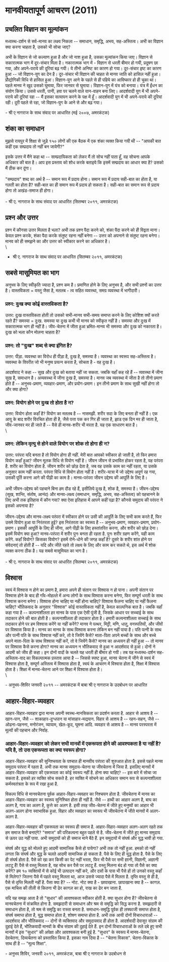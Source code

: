 # मानवीयतापूर्ण आचरण (2011)

## प्रचलित विज्ञान का मूल्यांकन

मध्यस्थ-दर्शन से सर्व-मानव का लक्ष्य निकला -- समाधान, समृद्धि, अभय, सह-अस्तित्व। अभी का विज्ञान क्या करना चाहता है, उसको भी सोचा जाए?

अभी के विज्ञान से जो कल्याण हुआ है और जो नाश हुआ है, उसका मूल्यांकन किया जाए। विज्ञान से सकारात्मक भाग में दूर-संचार मिला है। नकारात्मक भाग में - विज्ञान से धरती बीमार हो गयी, प्रदूषण छा गया, और अपने-पराये की दूरियां बढ़ गयी। ये तीनो अनिष्ट का कारण हो गया। दूर-संचार इष्ट का कारण हुआ -- जो विज्ञान-युग का देन है। दूर-संचार भी विज्ञान की चाहत से मानव जाति को हासिल नहीं हुआ। प्रौद्योगिकी विधि से हासिल हुआ। विज्ञान-युग आने के पहले से ही पहिये का आविष्कार हो ही चुका था। पहले मानव ने खुद उसको घुमाया, फिर जानवर से घुमाया। विज्ञान-युग में यंत्र को बनाया। यंत्र में ईंधन का संयोग किया। उससे धरती, पानी, हवा पर चलने वाले यान-वाहन बना लिए। आदर्शवादी युग में भी अपने-पराये की दूरियां रहा -- मैं इसका सत्यापन करने के पक्ष में हूँ। आदर्शवादी युग में भी अपने-पराये की दूरियां रही। दूरी पहले से रहा, जो विज्ञान-युग के आने से और बढ़ गया।

\- श्री ए नागराज के साथ संवाद पर आधारित (मई २००७, अमरकंटक)

## शंका का समाधान

मुझसे रायपुर में शिक्षा से जुड़े १५० लोगों की एक बैठक में एक शंका व्यक्त किया गयी थी --
"आपकी बात कहीं एक सम्प्रदाय तो नहीं बन जायेगी?"

इसके उत्तर में मैंने कहा था -- साम्प्रदायिकता को लेकर मैं तो सोच नहीं पाता हूँ, वह
सोचना आपके अधिकार की बात है। आप इस प्रस्ताव को शोध करके बताइये कि इसमें सम्प्रदाय
का आधार क्या है? उसको मैं ठीक कर दूंगा। \
\
"सम्प्रदाय" शब्द का अर्थ है -- समान रूप में प्रदाय होना। समान रूप में प्रदाय सही-बात
का होता है, या गलती का होता है? सही-बात का ही समान रूप में प्रदाय हो सकता है।
सही-बात का समान रूप से प्रदाय होगा तो अखंड-समाज ही होगा। \
\
\- श्री ए. नागराज के साथ संवाद पर आधारित (सितम्बर २०११, अमरकंटक)

## प्रश्न और उत्तर

प्रश्न में कौनसा उत्तर मिलता है भला? अभी तक प्रश्न पैदा करने को, शंका पैदा करने को ही
विद्वता माना। केवल प्रश्न करके, शंका पैदा करके संतुष्ट रहना नहीं बनेगा -- उत्तर को
अपनाने से संतुष्ट रहना बनेगा। मानव को ही समझने का और उत्तर को स्वीकार करने का
अधिकार है।\
\
- श्री ए. नागराज के साथ संवाद पर आधारित (सितम्बर २०११, अमरकंटक)


## सबसे मासूमियत का भाग

अनुभव के लिए स्वीकृति ज्यादा है, प्रश्न कम है। प्रमाणित होने के लिए अनुभव है, और सभी
प्रश्नों का उत्तर है।
वास्तविकता = वस्तु जैसा है, मतलब - त्व सहित व्यवस्था, समग्र व्यवस्था में भागीदारी।

### प्रश्न: दुःख क्या कोई वास्तविकता है?

उत्तर: दुःख वास्तविकता होती तो उसको सभी-मानव सभी-समय समाप्त करने के लिए कोशिश
क्यों करते रहते हैं? समस्या = दुःख. समस्या या दुःख कभी भी मानव को स्वीकृत नहीं है।
समस्या और दुःख में सकारात्मक भाग ही नहीं है। जीव-चेतना में जीता हुआ भ्रमित-मानव भी
समस्या और दुःख को नकारता है। दुःख को भला कौन मोलना चाहता है?

### प्रश्न: तो "दुःख" शब्द से क्या इंगित है?

उत्तर: पीड़ा. व्यवस्था का विरोध ही पीड़ा है, दुःख है, समस्या है। व्यवस्था का स्वरूप सह-अस्तित्व है। व्यवस्था के विपरीत जो भी मनुष्य प्रयत्न करता है, सोचता है - वह दुःख है।

आदर्शवाद ने कहा -- सुख और दुःख को बताया नहीं जा सकता. जबकि यहाँ कह रहे हैं --
व्यवस्था में जीना सुख है, समाधान है। अव्यवस्था में जीना दुःख है, समस्या है। मानव जब
व्यवस्था में जीता है तो तीनो प्रमाण होते हैं -- अनुभव-प्रमाण, व्यवहार-प्रमाण, और
प्रयोग-प्रमाण। इन तीनो प्रमाण के साथ सुखी नहीं होगा तो और क्या होगा?

### प्रश्न: वियोग होने पर दुःख तो होता है न?

उत्तर: वियोग होता कहाँ है? वियोग का मतलब है -- नासमझी. शरीर सदा के लिए बनता
ही नहीं है। एक आयु के बाद शरीर विरचित होता ही है, जैसे पत्ता पक कर गिर ही जाता
है, झाड एक दिन मर ही जाता है, जीव-जानवर मर ही जाते हैं -- वैसे ही मानव-शरीर भी
मरता है. यह एक साधारण बात है। \
\
### प्रश्न: लेकिन मृत्यु से होने वाले वियोग पर शोक तो होगा ही न?

उत्तर: परंपरा यदि बनता है तो वियोग होगा ही नहीं. मेरी बात आपको स्वीकार हो जाती
है, तो फिर हमारा वियोग कहाँ हुआ? जीवन मूलक विधि से वियोग नहीं है। जीवन जीवन से
प्रभावित होकर रहता है, यह परंपरा है. शरीर का वियोग होता है. जीवन शरीर को छोड़
देता है, जब वह उसके काम का नहीं रहता, या उसके अनुसार काम नहीं करता. परंपरा विधि
से वियोग होता नहीं है। शरीर-यात्रा में जो उद्देश्य अपूर्ण रह गया, उसकी पूर्ति करना आगे
की पीढ़ी का काम है। मानव-परंपरा जीवन उद्देश्य की आपूर्ति के लिए है। \
\
अभी जीवन-उद्देश्य को पहचाने बिना हम दौड रहे हैं, इसीलिये दुःख है, शोक है, समस्या है।
जीवन-उद्देश्य (सुख, शान्ति, संतोष, आनंद) और मानव-लक्ष्य (समाधान, समृद्धि, अभय,
सह-अस्तित्व) को पहचानने के लिए अभी तक इतिहास में कौन गया? क्या ऐसा इतिहास में आपने
कहीं पढ़ा है? कौनसे समुदाय की परंपरा ने इसको अपनाया है?\
\
जीवन-उद्देश्य और मानव-लक्ष्य परंपरा में स्वीकार होने पर उसी की आपूर्ति के लिए सभी काम
करते हैं, फिर उसमे वियोग हुआ या निरंतरता हुई? इस निरंतरता का स्वरूप है --
अनुभव-प्रमाण, व्यवहार-प्रमाण, प्रयोग-प्रमाण। इसकी आपूर्ति के लिए ही जीना, आगे पीढ़ी
के लिए हस्तांतरित करना, और शरीर को छोड़ देना। इसमें वियोग क्या हुआ? मानव-परंपरा में
शरीर पुनः बनता ही रहता है. पुनः शरीर ग्रहण करेंगे, यही काम करेंगे. कहाँ वियोग?
किसका वियोग? इसमें रोने-धोने की जगह कहाँ है? दूसरे के शरीर शांत होने पर संवेदनाएं तो
होती हैं -- यदि और जीते रहते तो लक्ष्य के लिए और काम कर सकते थे, इस अर्थ में शोक
व्यक्त करना ठीक है। यह सबसे मासूमियत का भाग है। \
\
\- श्री ए. नागराज के साथ संवाद पर आधारित (सितम्बर २०११, अमरकंटक)

## विश्वास

स्वयं में विश्वास न होने का प्रमाण है, हमारा अपने ही संतान पर विश्वास न हो पाना।
अपनी संतान पर विश्वास होने के बाद ही गाँव-मोहल्ले में अन्य लोगों के साथ विश्वास करना
बनेगा, फिर सम्पूर्ण धरती के साथ विश्वास करना बनेगा। विश्वास होना चाहिए या नहीं
होना चाहिए? विश्वास फैलना चाहिए या नहीं फैलना चाहिए? भौतिकवाद के अनुसार
"विश्वास" कोई वास्तविकता नहीं है, केवल काल्पनिक बात है। जबकि यहाँ कहा गया है --
कल्पनाशीलता हर मानव के पास एक ऐसी पूंजी है, जिसके आधार पर सच्चाई के साथ तदाकार
होने की बात होती है। कल्पनाशीलता ही तदाकार होता है। हमारी कल्पनाशीलता सच्चाई के
साथ तदाकार होने पर हम विश्वास करेंगे या नहीं करेंगे? मानव ने पत्थर, मिट्टी, मणि,
धातु, वनस्पतियों, और जीवों पर विश्वास किया है। मानव का मानव के साथ विश्वास करना
लेकिन बन नहीं पाया है। पति पत्नी के साथ और पत्नी पति के साथ विश्वास नहीं करे, तो वे
जियेंगे कैसे? माता-पिता अपने बच्चों के साथ और बच्चे अपने माता-पिता के साथ विश्वास नहीं
करें, तो वे जियेंगे कैसे? मानव का अध्ययन ही नहीं हुआ -- तो मानव पर विश्वास कैसे करना
होगा? मानव का अध्ययन न भौतिकवाद से हुआ न आदर्शवाद से हुआ। दोनों ने आदमी को जीव
ही कहा। इन दोनों वादों के चलते यह धरती ही बीमार हो गयी। तब यह मध्यस्थ-दर्शन
सह-अस्तित्व-वाद का विकल्पात्मक प्रस्ताव आया है -- जिससे स्पष्ट हुआ, मानव चेतना में जीने
से स्वयं में विश्वास होता है, सम्पूर्ण अस्तित्व में विश्वास होता है, स्वयं के आचरण में विश्वास
होता है, शिक्षा में विश्वास होता है। शिक्षा में मानव-चेतना आने पर शिक्षा में विश्वास
होता है। \
\

\- अनुभव-शिविर जनवरी २०११ -- अमरकंटक में बाबा श्री ए नागराज के उदबोधन पर आधारित

## आहार-विहार-व्यवहार

आहार-विहार-व्यवहार द्वारा मानव अपनी स्वस्थ-मानसिकता का प्रदर्शन करता है. आहार से आशय है -- खान-पान, जैसे -- शाकाहार-दुग्धपान या मांसाहार-मद्यपान. विहार से आशय है -- रहन-सहन, जैसे -- ओढना-पहनना, मनोरंजन, व्यायाम, खेल-कूद, घूमना आदि. व्यवहार से आशय है -- मानव परस्परता में मूल्यों की पहचान और निर्वाह.

### आहार-विहार-व्यवहार को लेकर सभी मानवों में एकरूपता होने की आवश्यकता है या नहीं है? यदि है, तो उस एकरूपता का क्या स्वरूप होगा?

आहार-विहार-व्यवहार की सुनिश्चयता के पश्चात ही मानवीय परंपरा की शुरुआत होता है. इससे पहले मानव समुदाय परंपरा में रहता है. अभी तक मानव समुदाय-चेतना या जीवचेतना में जिया है. इसलिए मानवों में आहार-विहार-व्यवहार की एकरूपता का कोई स्वरूप नहीं है. होना क्या चाहिए? -- इस बारे में सोचा जा सकता है. इसको हर व्यक्ति सोच सकते है. हर व्यक्ति में सोचने का अधिकार समान रूप से कल्पनाशीलता कर्मस्वतंत्रता के रूप में रखा हुआ है.

विकल्प विधि से मानवचेतना पूर्वक आहार-विहार-व्यवहार का निश्चयन होता है. जीवचेतना में मानव का आहार-विहार-व्यवहार का स्वरूप सुनिश्चित होता ही नहीं है. जैसे -- हाथी का आहार अलग है, बाघ का अलग है, गाय का अलग है, कुत्ते का अलग है. इसी तरह जीव-चेतना में जीते हुए मनुष्यों का आहार भी अलग-अलग होना स्वाभाविक हुआ. विहार और व्यवहार का स्वरूप भी जीवचेतना में जीते मानवों में अलग-अलग है.

आहार-विहार-व्यवहार की एकरूपता का स्वरूप ही समाज है. आहार-विहार-व्यवहार अलग-अलग रहते तक हम समाज कैसे बनाएंगे? "समाज" की परिकल्पना बहुत पहले से है. जीव-चेतना में जीते हुए मानव समुदाय से ऊपर उठ नहीं पाया. अभी समुदायों को ही समाज माने बैठे हैं. इन समुदायों में संघर्ष और युद्ध भावी हो गया.

संघर्ष और युद्ध को मोलते हुए आदमी सामाजिक कैसे हो पायेगा? अभी तक तो नहीं हुआ. हमको तो नहीं लगता कि संघर्ष और युद्ध के चलते आदमी सामाजिक हो सकता है. पैसे के लिए ही युद्ध होता है. पैसे के लिए ही संघर्ष होता है. पैसे को खा कर किसी का पेट नहीं भरता, फिर भी पैसे पर सभी ज्ञानी, विज्ञानी, अज्ञानी लटटू हैं! पैसे से वस्तु मिलता है, यह सोच कर पैसे पर लटटू हैं. वस्तु मिलना बंद हो गया तो पैसे का क्या करेंगे? हम १० व्यक्तियों में से कोई भी उत्पादन नहीं करे, और दसों के पास भी पैसे हों तो उनको वस्तु कहाँ से मिलेगा? जितना पैसे में पहले वस्तु मिलता था, आज उससे ज्यादा पैसे में मिलता है. तृप्ति वस्तु से ही है, पैसे से तृप्ति मिलती नहीं है. पैसा क्या है? -- नोट. नोट क्या है - छापाखाना. छापाखाना क्या है -- कागज़. एक माचिस की तीली से कितना भी ढेर कागज़ का हो, राख का ढेर बन जाता है.

यदि यह समझ आता है तो "सुधार" की आवश्यकता स्वीकार होती है. क्या सुधार होना है? जीवचेतना से मानवचेतना में संक्रमित होना है. समझदारी से समाधान और श्रम से समृद्धि को सिद्ध करना है. समझदारी से समाधान होता है, तो श्रम से समृद्धि का रास्ता बनता है. समाधान-समृद्धि पूर्वक ही लफ्फाजी समाप्त होता है, संघर्ष समाप्त होता है, युद्ध समाप्त होता है, शोषण समाप्त होता है. अभी तक आयी दोनों विचारधाराओं -- आदर्शवाद और भौतिकवाद -- दोनों से व्यक्तिवाद और समुदायवाद ही होता है. आदर्शवादी देवासुर संग्राम की दुहाई देते हैं, भौतिकवादी मानवों के बीच संग्राम की दुहाई देते हैं. इन दोनों विचारधाराओं के तले दबे हुए सभी मानवों में इस "सुधार" की अपेक्षा और आवश्यकता बनी हुई है. "सुधार" के स्वरूप में मानव-चेतना, देवचेतना, दिव्यचेतना को प्रस्तावित किया है. इसका नाम दिया है -- "चेतना विकास". चेतना-विकास के साथ ही है -- "मूल्य शिक्षा".

\- अनुभव शिविर, जनवरी २०११, अमरकंटक, बाबा श्री ए नागराज के उदबोधन से
